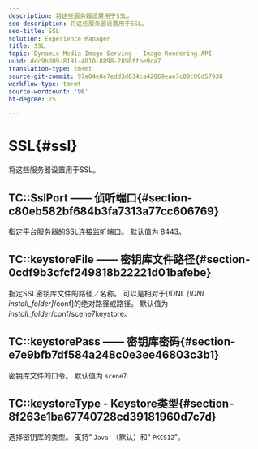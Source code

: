 ```yaml
---
description: 将这些服务器设置用于SSL。
seo-description: 将这些服务器设置用于SSL。
seo-title: SSL
solution: Experience Manager
title: SSL
topic: Dynamic Media Image Serving - Image Rendering API
uuid: dec9bd09-8191-4010-8898-2890ffbe9ca7
translation-type: tm+mt
source-git-commit: 97a84e8e7edd3d834ca42069eae7c09c00d57938
workflow-type: tm+mt
source-wordcount: '96'
ht-degree: 7%

---
```



# SSL{#ssl}

将这些服务器设置用于SSL。

## TC::SslPort —— 侦听端口{#section-c80eb582bf684b3fa7313a77cc606769}

指定平台服务器的SSL连接监听端口。 默认值为 8443。

## TC::keystoreFile —— 密钥库文件路径{#section-0cdf9b3cfcf249818b22221d01bafebe}

指定SSL密钥库文件的路径／名称。 可以是相对于[!DNL *[!DNL install_folder]*/conf]的绝对路径或路径。 默认值为&#x200B;*install_folder*/conf/scene7keystore。

## TC::keystorePass —— 密钥库密码{#section-e7e9bfb7df584a248c0e3ee46803c3b1}

密钥库文件的口令。 默认值为 `scene7`.

## TC::keystoreType - Keystore类型{#section-8f263e1ba67740728cd39181960d7c7d}

选择密钥库的类型。 支持“ `Java'`（默认）和“ `PKCS12`”。
